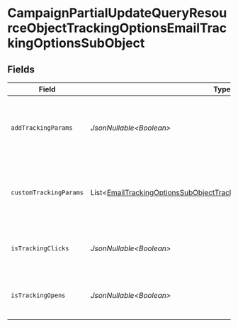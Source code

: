 # CampaignPartialUpdateQueryResourceObjectTrackingOptionsEmailTrackingOptionsSubObject


## Fields

| Field                                                                                                                                                                  | Type                                                                                                                                                                   | Required                                                                                                                                                               | Description                                                                                                                                                            |
| ---------------------------------------------------------------------------------------------------------------------------------------------------------------------- | ---------------------------------------------------------------------------------------------------------------------------------------------------------------------- | ---------------------------------------------------------------------------------------------------------------------------------------------------------------------- | ---------------------------------------------------------------------------------------------------------------------------------------------------------------------- |
| `addTrackingParams`                                                                                                                                                    | *JsonNullable\<Boolean>*                                                                                                                                               | :heavy_minus_sign:                                                                                                                                                     | Whether the campaign needs custom tracking parameters. If set to False, tracking params will not be used.                                                              |
| `customTrackingParams`                                                                                                                                                 | List\<[EmailTrackingOptionsSubObjectTrackingOptionsCustomTrackingParams](../../models/components/EmailTrackingOptionsSubObjectTrackingOptionsCustomTrackingParams.md)> | :heavy_minus_sign:                                                                                                                                                     | A list of custom tracking parameters. If an empty list is given and add_tracking_params is True, uses company defaults.                                                |
| `isTrackingClicks`                                                                                                                                                     | *JsonNullable\<Boolean>*                                                                                                                                               | :heavy_minus_sign:                                                                                                                                                     | Whether the campaign is tracking click events. If not specified, uses company defaults.                                                                                |
| `isTrackingOpens`                                                                                                                                                      | *JsonNullable\<Boolean>*                                                                                                                                               | :heavy_minus_sign:                                                                                                                                                     | Whether the campaign is tracking open events. If not specified, uses company defaults.                                                                                 |